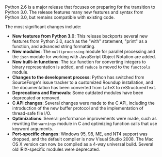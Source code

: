 Python 2.6 is a major release that focuses on preparing for the transition to Python 3.0. The release features many new features and syntax from Python 3.0, but remains compatible with existing code. 

The most significant changes include:

* **New features from Python 3.0**: This release backports several new features from Python 3.0, such as the "with" statement, "print" as a function, and advanced string formatting.
* **New modules**: The `multiprocessing` module for parallel processing and the `json` module for working with JavaScript Object Notation are added.
* **New built-in functions**: The `bin` function for converting integers to binary representation is added, and `reduce` is moved to the `functools` module.
* **Changes to the development process**: Python has switched from SourceForge's issue tracker to a customized Roundup installation, and the documentation has been converted from LaTeX to reStructuredText.
* **Deprecations and Removals**: Some outdated modules have been deprecated or removed.
* **C API changes**: Several changes were made to the C API, including the introduction of the new buffer protocol and the implementation of thread-safe file I/O.
* **Optimizations**: Several performance improvements were made, such as rewriting the `warnings` module in C and optimizing function calls that use keyword arguments.
* **Port-specific changes**: Windows 95, 98, ME, and NT4 support was dropped, and the default compiler is now Visual Studio 2008. The Mac OS X version can now be compiled as a 4-way universal build. Several old IRIX-specific modules were deprecated. 


